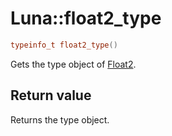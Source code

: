 # Luna::float2_type

```c++
typeinfo_t float2_type()
```

Gets the type object of [Float2](struct_luna_1_1_float2.md). 



## Return value
Returns the type object. 


